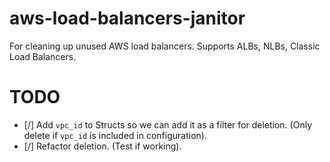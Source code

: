 # aws-load-balancers-janitor
For cleaning up unused AWS load balancers. Supports ALBs, NLBs, Classic Load Balancers.

# TODO
- [/] Add `vpc_id` to Structs so we can add it as a filter for deletion. (Only delete if `vpc_id` is included in configuration).
- [/] Refactor deletion. (Test if working).
